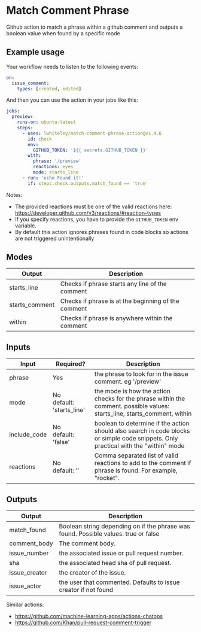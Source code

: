 # Match Comment Phrase

Github action to match a phrase within a github comment and outputs a boolean value when found by a specific mode

## Example usage

Your workflow needs to listen to the following events:

```yml
on:
  issue_comment:
    types: [created, edited]
```

And then you can use the action in your jobs like this:

```yml
jobs:
  preview:
    runs-on: ubuntu-latest
    steps:
      - uses: lwhiteley/match-comment-phrase-action@v1.4.6
        id: check
        env:
          GITHUB_TOKEN: '${{ secrets.GITHUB_TOKEN }}'
        with:
          phrase: '/preview'
          reactions: eyes
          mode: starts_line
      - run: 'echo Found it!'
        if: steps.check.outputs.match_found == 'true'
```

Notes:

- The provided reactions must be one of the valid reactions here: https://developer.github.com/v3/reactions/#reaction-types
- If you specify reactions, you have to provide the `GITHUB_TOKEN` env variable.
- By default this action ignores phrases found in code blocks so actions are not triggered unintentionally

## Modes

| Output         | Description                                         |
| -------------- | --------------------------------------------------- |
| starts_line    | Checks if phrase starts any line of the comment     |
| starts_comment | Checks if phrase is at the beginning of the comment |
| within         | Checks if phrase is anywhere within the comment     |

## Inputs

| Input        | Required?                      | Description                                                                                                                         |
| ------------ | ------------------------------ | ----------------------------------------------------------------------------------------------------------------------------------- |
| phrase       | Yes                            | the phrase to look for in the issue comment. eg '/preview'                                                                          |
| mode         | No <br/>default: 'starts_line' | the mode is how the action checks for the phrase within the comment. possible values: starts_line, starts_comment, within           |
| include_code | No <br/>default: 'false'       | boolean to determine if the action should also search in code blocks or simple code snippets. Only practical with the "within" mode |
| reactions    | No <br/> default: ''           | Comma separated list of valid reactions to add to the comment if phrase is found. For example, "rocket".                            |

## Outputs

| Output        | Description                                                                         |
| ------------- | ----------------------------------------------------------------------------------- |
| match_found   | Boolean string depending on if the phrase was found. Possible values: true or false |
| comment_body  | The comment body.                                                                   |
| issue_number  | the associated issue or pull request number.                                        |
| sha           | the associated head sha of pull request.                                            |
| issue_creator | the creator of the issue.                                                           |
| issue_actor   | the user that commented. Defaults to issue creator if not found                     |

Similar actions:

- https://github.com/machine-learning-apps/actions-chatops
- https://github.com/Khan/pull-request-comment-trigger
